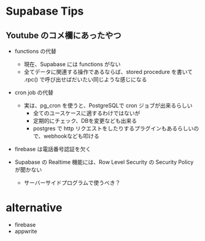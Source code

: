 # Supabase Tips

## Youtube のコメ欄にあったやつ

- functions の代替
  - 現在、Supabase には functions がない
  - 全てデータに関連する操作であるならば、stored procedure を書いて .rpc()
  で呼び出せばだいたい同じような感じになる

- cron job の代替
  - 実は、pg_cron を使うと、PostgreSQLで cron ジョブが出来るらしい
    - 全てのユースケースに適するわけではないが
    - 定期的にチェック、DBを変更なども出来る
    - postgres で http
    リクエストをしたりするプラグインもあるらしいので、webhookなども叩ける
    
- firebase は電話番号認証を欠く

- Supabase の Realtime 機能には、Row Level Security の Security Policy
  が聞かない
  - サーバーサイドプログラムで使うべき？



# alternative

- firebase
- appwrite
